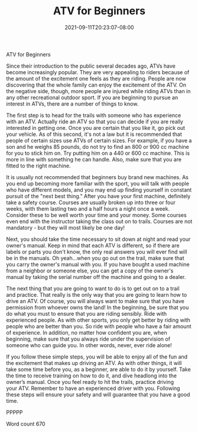 ﻿---
title: "ATV for Beginners"
date: 2021-09-11T20:23:07-08:00
description: "ATV TXT Tips for Web Success"
featured_image: "/images/ATV TXT.jpg"
tags: ["ATV TXT"]
---

ATV for Beginners 

Since their introduction to the public several decades ago, ATVs have become increasingly popular. They are very appealing to riders because of the amount of the excitement one feels as they are riding. People are now discovering that the whole family can enjoy the excitement of the ATV. On the negative side, though, more people are injured while riding ATVs than in any other recreational outdoor sport. If you are beginning to pursue an interest in ATVs, there are a number of things to know. 

The first step is to head for the trails with someone who has experience with an ATV. Actually ride an ATV so that you can decide if you are really interested in getting one. Once you are certain that you like it, go pick out your vehicle. As of this second, it's not a law but it is recommended that people of certain sizes use ATVs of certain sizes. For example, if you have a son and he weighs 85 pounds, do not try to find an 800 or 900 cc machine for you to stick him on. Try putting him on a 440 or 600 cc machine. This is more in line with something he can handle. Also, make sure that you are fitted to the right machine.  

It is usually not recommended that beginners buy brand new machines. As you end up becoming more familiar with the sport, you will talk with people who have different models, and you may end up finding yourself in constant pursuit of the "next best thing." After you have your first machine, definitely take a safety course. Courses are usually broken up into three or four weeks, with them lasting two and a half hours a night once a week. Consider these to be well worth your time and your money. Some courses even end with the instructor taking the class out on to trails. Courses are not mandatory - but they will most likely be one day! 

Next, you should take the time necessary to sit down at night and read your owner's manual. Keep in mind that each ATV is different, so if there are labels or parts you don't know, the only real answers you will ever find will be in the manuals. Oh yeah...when you go out on the trail, make sure that you carry the owner's manual with you. If you have bought a used machine from a neighbor or someone else, you can get a copy of the owner's manual by taking the serial number off the machine and going to a dealer.  

The next thing that you are going to want to do is to get out on to a trail and practice. That really is the only way that you are going to learn how to drive an ATV. Of course, you will always want to make sure that you have permission from whoever owns the land! In the beginning, be sure that you do what you must to ensure that you are riding sensibly. Ride with experienced people. As with other sports, you only get better by riding with people who are better than you. So ride with people who have a fair amount of experience. In addition, no matter how confident you are, when beginning, make sure that you always ride under the supervision of someone who can guide you. In other words, never, ever ride alone! 

If you follow these simple steps, you will be able to enjoy all of the fun and the excitement that makes up driving an ATV. As with other things, it will take some time before you, as a beginner, are able to do it by yourself. Take the time to receive training on how to do it, and dive headlong into the owner’s manual. Once you feel ready to hit the trails, practice driving your ATV. Remember to have an experienced driver with you. Following these steps will ensure your safety and will guarantee that you have a good time.   

PPPPP

Word count 670

